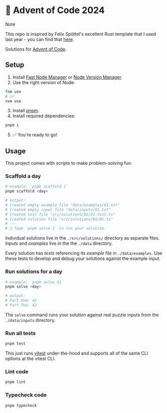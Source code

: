 # 🎄 Advent of Code 2024

> [!NOTE]
> This repo is inspired by Felix Spöttel's excellent Rust template that I used last year - you can find that [here](https://github.com/fspoettel/advent-of-code-rust).

Solutions for [Advent of Code](https://adventofcode.com/).

## Setup

1. Install [Fast Node Manager](https://github.com/Schniz/fnm) or [Node Version Manager](https://github.com/nvm-sh/nvm).
2. Use the right version of Node:

```sh
fnm use
# or
nvm use
```

3. Install [pnpm](https://pnpm.io).
4. Install required dependencies:

```sh
pnpm i
```

5. ✅ You're ready to go!

## Usage

This project comes with scripts to make problem-solving fun.

### Scaffold a day

```sh
# example: `pnpm scaffold 1`
pnpm scaffold <day>

# output:
# Created empty example file "data/examples/01.txt"
# Created empty input file "data/inputs/01.txt"
# Created test file "src/solutions/01/01.test.ts"
# Created solution file "src/solutions/01/01.ts"
# ---
# 🎄 Type `pnpm solve 1` to run your solution.
```

Individual solutions live in the `./src/solutions/` directory as separate files. _Inputs_ and _examples_ live in the the `./data` directory.

Every solution has _tests_ referencing its _example_ file in `./data/examples`. Use these tests to develop and debug your solutions against the example input.

### Run solutions for a day

```sh
# example: `pnpm solve 01`
pnpm solve <day>

# output:
# Part One: 42
# Part Two: 42
```

The `solve` command runs your solution against real puzzle inputs from the `./data/inputs` directory.

### Run all tests

```sh
pnpm test
```

This just runs [vitest](https://vitest.dev) under-the-hood and supports all of the same CLI options at the vitest CLI.

### Lint code

```sh
pnpm lint
```

### Typecheck code

```sh
pnpm typecheck
```
